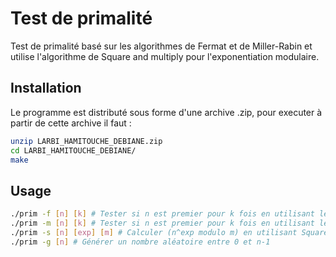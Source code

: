 # Test de primalité
Test de primalité basé sur les algorithmes de Fermat et de Miller-Rabin et utilise l'algorithme de Square and multiply pour l'exponentiation modulaire.

## Installation
Le programme est distributé sous forme d'une archive .zip, pour executer à partir de cette archive il faut :
```bash
unzip LARBI_HAMITOUCHE_DEBIANE.zip
cd LARBI_HAMITOUCHE_DEBIANE/
make
```


## Usage

```bash
./prim -f [n] [k] # Tester si n est premier pour k fois en utilisant le test de Fermat.
./prim -m [n] [k] # Tester si n est premier pour k fois en utilisant le test de Miller-Rabin.
./prim -s [n] [exp] [m] # Calculer (n^exp modulo m) en utilisant Square and multiply.
./prim -g [n] # Générer un nombre aléatoire entre 0 et n-1

```
